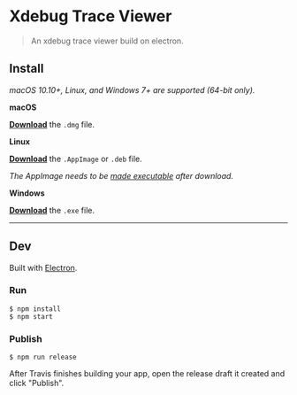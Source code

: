 # Xdebug Trace Viewer

> An xdebug trace viewer build on electron.


## Install

*macOS 10.10+, Linux, and Windows 7+ are supported (64-bit only).*

**macOS**

[**Download**](https://github.com/kuun/xdebug-trace-viewer/releases/latest) the `.dmg` file.

**Linux**

[**Download**](https://github.com/kuun/xdebug-trace-viewer/releases/latest) the `.AppImage` or `.deb` file.

*The AppImage needs to be [made executable](http://discourse.appimage.org/t/how-to-make-an-appimage-executable/80) after download.*

**Windows**

[**Download**](https://github.com/kuun/xdebug-trace-viewer/releases/latest) the `.exe` file.


---


## Dev

Built with [Electron](https://electronjs.org).

### Run

```
$ npm install
$ npm start
```

### Publish

```
$ npm run release
```

After Travis finishes building your app, open the release draft it created and click "Publish".
